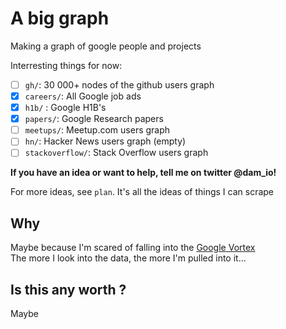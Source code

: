 A big graph
============

Making a graph of google people and projects  

Interresting things for now:

- [ ] `gh/`: 30 000+ nodes of the github users graph
- [x] `careers/`: All Google job ads
- [x] `h1b/` : Google H1B's
- [x] `papers/`: Google Research papers
- [ ] `meetups/`: Meetup.com users graph
- [ ] `hn/`: Hacker News users graph (empty)
- [ ] `stackoverflow/`: Stack Overflow users graph

**If you have an idea or want to help, tell me on twitter @dam_io!**

For more ideas, see `plan`. It's all the ideas of things I can scrape 

Why
-------

Maybe because I'm scared of falling into the [Google Vortex](http://apenwarr.ca/log/?m=201103)  
The more I look into the data, the more I'm pulled into it...

Is this any worth ?
------------
Maybe

